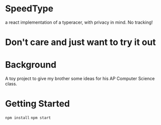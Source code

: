 # SpeedType
a react implementation of a typeracer, with privacy in mind. No tracking!

# Don't care and just want to try it out

# Background 
A toy project to give my brother some ideas for his AP Computer Science class.

# Getting Started
`npm install`
`npm start`
